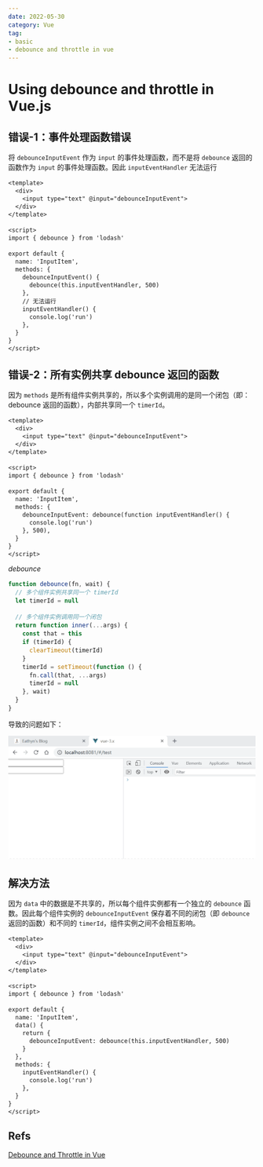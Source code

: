 ```yaml
---
date: 2022-05-30
category: Vue
tag:
- basic
- debounce and throttle in vue
---
```


# Using debounce and throttle in Vue.js

## 错误-1：事件处理函数错误

将 `debounceInputEvent` 作为 `input` 的事件处理函数，而不是将 `debounce` 返回的函数作为 `input` 的事件处理函数。因此 `inputEventHandler` 无法运行

```vue
<template>
  <div>
    <input type="text" @input="debounceInputEvent">
  </div>
</template>

<script>
import { debounce } from 'lodash'

export default {
  name: 'InputItem',
  methods: {
    debounceInputEvent() {
      debounce(this.inputEventHandler, 500)
    },
    // 无法运行
    inputEventHandler() {
      console.log('run')
    },
  }
}
</script>
```

## 错误-2：所有实例共享 debounce 返回的函数

因为 `methods` 是所有组件实例共享的，所以多个实例调用的是同一个闭包（即：debounce 返回的函数），内部共享同一个 `timerId`。

```vue
<template>
  <div>
    <input type="text" @input="debounceInputEvent">
  </div>
</template>

<script>
import { debounce } from 'lodash'

export default {
  name: 'InputItem',
  methods: {
    debounceInputEvent: debounce(function inputEventHandler() {
      console.log('run')
    }, 500),
  }
}
</script>
```

_debounce_

```js
function debounce(fn, wait) {
  // 多个组件实例共享同一个 timerId
  let timerId = null

  // 多个组件实例调用同一个闭包
  return function inner(...args) {
    const that = this
    if (timerId) {
      clearTimeout(timerId)
    }
    timerId = setTimeout(function () {
      fn.call(that, ...args)
      timerId = null
    }, wait)
  }
}
```

导致的问题如下：

![debounce in vue](./images/debounce_in_vue.gif)

## 解决方法

因为 `data` 中的数据是不共享的，所以每个组件实例都有一个独立的 `debounce` 函数。因此每个组件实例的 `debounceInputEvent` 保存着不同的闭包（即 `debounce` 返回的函数）和不同的 `timerId`，组件实例之间不会相互影响。

```vue
<template>
  <div>
    <input type="text" @input="debounceInputEvent">
  </div>
</template>

<script>
import { debounce } from 'lodash'

export default {
  name: 'InputItem',
  data() {
    return {
      debounceInputEvent: debounce(this.inputEventHandler, 500)
    }
  },
  methods: {
    inputEventHandler() {
      console.log('run')
    },
  }
}
</script>
```

## Refs

[Debounce and Throttle in Vue](https://dmitripavlutin.com/vue-debounce-throttle/)
